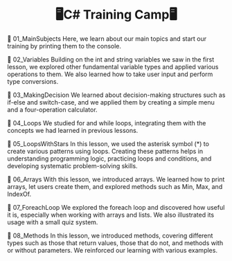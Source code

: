 <div align="center" Color="Aqua"> <h1>🖥️C# Training Camp🖥️</h1> </div>
💾 <span Color="rgb(109, 101, 178)">01_MainSubjects</span>
Here, we learn about our main topics and start our training by printing them to the console.

💾 <span Color="rgb(109, 101, 178)">02_Variables</span>
Building on the int and string variables we saw in the first lesson, we explored other fundamental variable types and applied various operations to them. We also learned how to take user input and perform type conversions.

💾 <span Color="rgb(109, 101, 178)">03_MakingDecision</span>
We learned about decision-making structures such as if-else and switch-case, and we applied them by creating a simple menu and a four-operation calculator.

💾 <span Color="rgb(109, 101, 178)">04_Loops</span>
We studied for and while loops, integrating them with the concepts we had learned in previous lessons.

💾 <span Color="rgb(109, 101, 178)">05_LoopsWithStars</span>
In this lesson, we used the asterisk symbol (*) to create various patterns using loops. Creating these patterns helps in understanding programming logic, practicing loops and conditions, and developing systematic problem-solving skills.

💾 <span Color="rgb(109, 101, 178)">06_Arrays</span>
With this lesson, we introduced arrays. We learned how to print arrays, let users create them, and explored methods such as Min, Max, and IndexOf.

💾 <span Color="rgb(109, 101, 178)">07_ForeachLoop</span>
We explored the foreach loop and discovered how useful it is, especially when working with arrays and lists. We also illustrated its usage with a small quiz system.

💾 <span Color="rgb(109, 101, 178)">08_Methods</span>
In this lesson, we introduced methods, covering different types such as those that return values, those that do not, and methods with or without parameters. We reinforced our learning with various examples.
